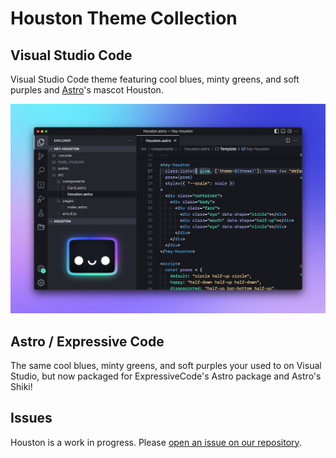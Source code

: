 # Houston Theme Collection

## Visual Studio Code

Visual Studio Code theme featuring cool blues, minty greens, and soft purples and [Astro](https://github.com/withastro/astro)'s mascot Houston.

![Preview of Houston Theme](./packages/houston-vscode/assets/preview.jpg)

## Astro / Expressive Code

The same cool blues, minty greens, and soft purples your used to on Visual Studio, but now packaged for ExpressiveCode's Astro package and Astro's Shiki!

## Issues

Houston is a work in progress. Please [open an issue on our repository](https://github.com/withastro/houston-vscode/issues).

